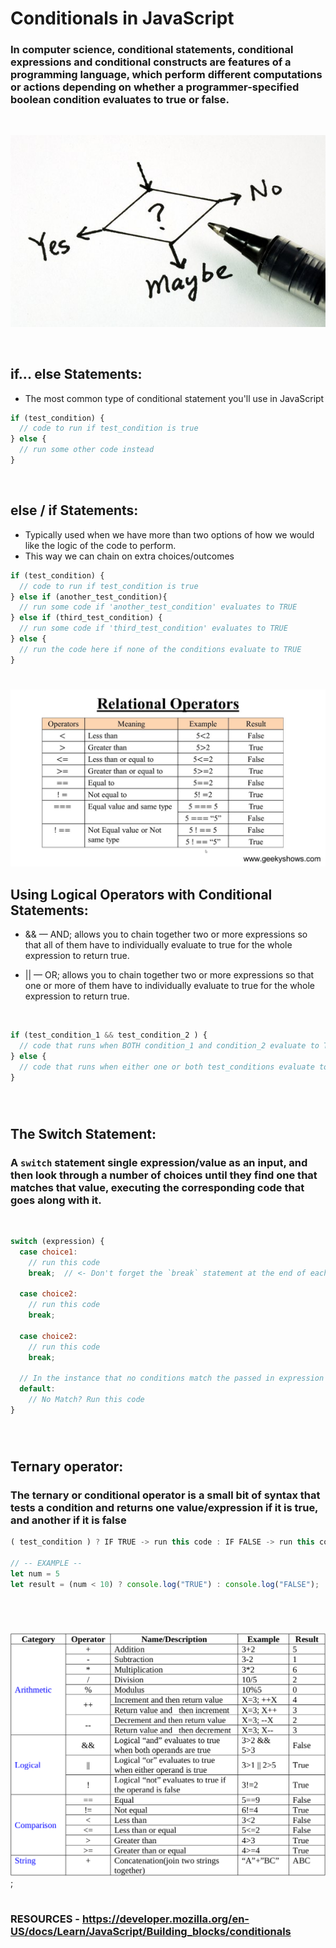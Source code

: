 # Conditionals in JavaScript

### In computer science, conditional statements, conditional expressions and conditional constructs are features of a programming language, which perform different computations or actions depending on whether a programmer-specified boolean condition evaluates to true or false.

&nbsp;

<!-- ![Conditional Choice](./img/cookie-choice-small.PNG) -->
![Conditional Choice](./img/decisions.jpeg)


&nbsp; 
&nbsp; 

## if... else Statements:
- The most common type of conditional statement you'll use in JavaScript 


```javascript
if (test_condition) {
  // code to run if test_condition is true
} else {
  // run some other code instead
}
```

&nbsp; 

## else / if Statements:
- Typically used when we have more than two options of how we would like the logic of the code to perform.
- This way we can chain on extra choices/outcomes

```javascript
if (test_condition) {
  // code to run if test_condition is true
} else if (another_test_condition){
  // run some code if 'another_test_condition' evaluates to TRUE
} else if (third_test_condition) {
  // run some code if 'third_test_condition' evaluates to TRUE
} else {
  // run the code here if none of the conditions evaluate to TRUE
}
```

#
![relational operators](./img/relational_operators.jpeg)

## Using Logical Operators with Conditional Statements: 
* && — AND; allows you to chain together two or more expressions so that all of them have to individually evaluate to true for the whole expression to return true.

* || — OR; allows you to chain together two or more expressions so that one or more of them have to individually evaluate to true for the whole expression to return true.

&nbsp; 
```javascript
if (test_condition_1 && test_condition_2 ) {
  // code that runs when BOTH condition_1 and condition_2 evaluate to TRUE
} else {
  // code that runs when either one or both test_conditions evaluate to FALSE
}
```
&nbsp; 
#
## The Switch Statement:
###  A `switch` statement single expression/value as an input, and then look through a number of choices until they find one that matches that value, executing the corresponding code that goes along with it.

&nbsp;
```javascript
switch (expression) {
  case choice1:
    // run this code
    break;  // <- Don't forget the `break` statement at the end of each CASE

  case choice2:
    // run this code 
    break;

  case choice2:
    // run this code 
    break;

  // In the instance that no conditions match the passed in expression we need a `default` case that runs.
  default:
    // No Match? Run this code
}
```
&nbsp; 
#
## Ternary operator: 

### The ternary or conditional operator is a small bit of syntax that tests a condition and returns one value/expression if it is true, and another if it is false

```javascript
( test_condition ) ? IF TRUE -> run this code : IF FALSE -> run this code instead

// -- EXAMPLE --
let num = 5
let result = (num < 10) ? console.log("TRUE") : console.log("FALSE");  
```

#
&nbsp;


![operators image](./img/operators.png);



#
### RESOURCES - https://developer.mozilla.org/en-US/docs/Learn/JavaScript/Building_blocks/conditionals